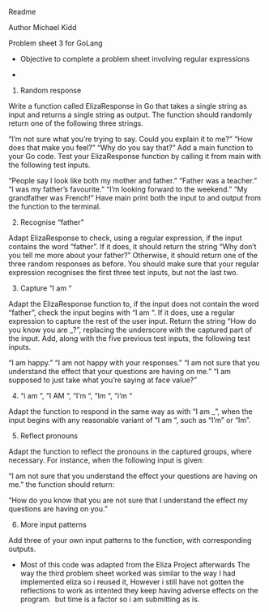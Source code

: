 Readme

Author Michael Kidd

Problem sheet 3 for GoLang 

- Objective to complete a problem sheet involving regular expressions

- 

1. Random response

Write a function called ElizaResponse in Go that takes a single string as input and returns a single string as output. The function should randomly return one of the following three strings.

“I’m not sure what you’re trying to say. Could you explain it to me?”
“How does that make you feel?”
“Why do you say that?”
Add a main function to your Go code. Test your ElizaResponse function by calling it from main with the following test inputs.

“People say I look like both my mother and father.”
“Father was a teacher.”
“I was my father’s favourite.”
“I’m looking forward to the weekend.”
“My grandfather was French!”
Have main print both the input to and output from the function to the terminal.

2. Recognise “father”

Adapt ElizaResponse to check, using a regular expression, if the input contains the word “father”. If it does, it should return the string “Why don’t you tell me more about your father?” Otherwise, it should return one of the three random responses as before. You should make sure that your regular expression recognises the first three test inputs, but not the last two.

3. Capture “I am “

Adapt the ElizaResponse function to, if the input does not contain the word “father”, check the input begins with “I am “. If it does, use a regular expression to capture the rest of the user input. Return the string “How do you know you are _?”, replacing the underscore with the captured part of the input. Add, along with the five previous test inputs, the following test inputs.

“I am happy.”
“I am not happy with your responses.”
“I am not sure that you understand the effect that your questions are having on me.”
“I am supposed to just take what you’re saying at face value?”


4. “i am “, “I AM “, “I’m “, “Im “, “i’m “

Adapt the function to respond in the same way as with “I am _”, when the input begins with any reasonable variant of “I am “, such as “I’m” or “Im”.

5. Reflect pronouns

Adapt the function to reflect the pronouns in the captured groups, where necessary. For instance, when the following input is given:

“I am not sure that you understand the effect your questions are having on me.”
the function should return:

“How do you know that you are not sure that I understand the effect my questions are having on you.”

6. More input patterns

Add three of your own input patterns to the function, with corresponding outputs.


- Most of this code was adapted from the Eliza Project afterwards
  The way the third problem sheet worked was similar to the way I had implemented eliza so i reused it,
  However i still have not gotten the reflections to work as intented they keep having adverse effects on the program.
  but time is a factor so i am submitting as is.
